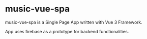 # music-vue-spa

music-vue-spa is a Single Page App written with Vue 3 Framework.

App uses firebase as a prototype for backend functionalities.
